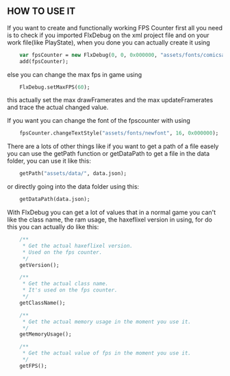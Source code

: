 ## HOW TO USE IT

If you want to create and functionally working FPS Counter first all you need is to check if you imported FlxDebug on the xml project file and on your work file(like PlayState), when you done you can actually create it using
```haxe
    var fpsCounter = new FlxDebug(0, 0, 0x000000, "assets/fonts/comicsans.ttf");
    add(fpsCounter);
```
else you can change the max fps in game using
```haxe
    FlxDebug.setMaxFPS(60);
```
this actually set the max drawFramerates and the max updateFramerates and trace the actual changed value.

If you want you can change the font of the fpscounter with using
```haxe
    fpsCounter.changeTextStyle("assets/fonts/newfont", 16, 0x000000);
```

There are a lots of other things like if you want to get a path of a file easely you can use the getPath function or getDataPath to get a file in the data folder, you can use it like this:
```haxe
    getPath("assets/data/", data.json);
```
or directly going into the data folder using this:
```haxe
    getDataPath(data.json);
```

With FlxDebug you can get a lot of values that in a normal game you can't like the class name, the ram usage, the haxeflixel version in using, for do this you can actually do like this:
```haxe
    /**
     * Get the actual haxeflixel version.
     * Used on the fps counter.
     */
    getVersion();

    /**
     * Get the actual class name.
     * It's used on the fps counter.
     */
    getClassName();

    /**
     * Get the actual memory usage in the moment you use it.
     */
    getMemoryUsage();

    /**
     * Get the actual value of fps in the moment you use it.
     */
    getFPS();
```